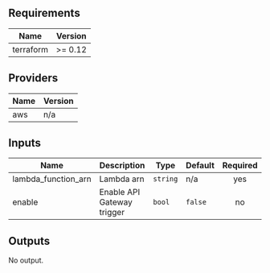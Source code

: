 ## Requirements

| Name | Version |
|------|---------|
| terraform | >= 0.12 |

## Providers

| Name | Version |
|------|---------|
| aws | n/a |

## Inputs

| Name | Description | Type | Default | Required |
|------|-------------|------|---------|:--------:|
| lambda\_function\_arn | Lambda arn | `string` | n/a | yes |
| enable | Enable API Gateway trigger | `bool` | `false` | no |

## Outputs

No output.

